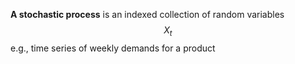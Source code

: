

**A stochastic process** is an indexed collection of random variables $${X_t}$$
 e.g., time series of weekly demands for a product
